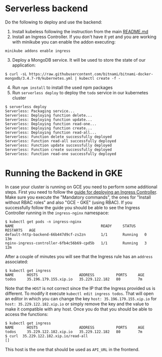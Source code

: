 # Serverless backend

Do the following to deploy and use the backend:

1. Install kubeless following the instruction from the main [README.md](../../../README.md)
2. Install an Ingress Controller. If you don't have it yet and you are working with minikube you can enable the addon executing:
```
minikube addons enable ingress
```
3. Deploy a MongoDB service. It will be used to store the state of our application:
```console
$ curl -sL https://raw.githubusercontent.com/bitnami/bitnami-docker-mongodb/3.4.7-r0/kubernetes.yml | kubectl create -f -
```
4. Run `npm install` to install the used npm packages
5. Run `serverless deploy` to deploy the `todo` service in our kubernetes cluster
```console
$ serverless deploy
Serverless: Packaging service...
Serverless: Deploying function delete...
Serverless: Deploying function update...
Serverless: Deploying function read-one...
Serverless: Deploying function create...
Serverless: Deploying function read-all...
Serverless: Function delete successfully deployed
Serverless: Function read-all successfully deployed
Serverless: Function update successfully deployed
Serverless: Function create successfully deployed
Serverless: Function read-one successfully deployed
```

# Running the Backend in GKE

In case your cluster is running on GCE you need to perform some additional steps. First you need to follow the [guide for deploying an Ingress Controller](https://github.com/kubernetes/ingress-nginx/blob/master/docs/deploy/index.md). Make sure you execute the "Mandatory commands", the ones for "Install without RBAC roles" and also "GCE - GKE" (using RBAC). If you successfully follow the guide you should be able to see the Ingress Controller running in the `ingress-nginx` namespace:

```
$ kubectl get pods -n ingress-nginx
NAME                                        READY     STATUS    RESTARTS   AGE
default-http-backend-66b447d9cf-zs2zn       1/1       Running   0          13m
nginx-ingress-controller-6fb4c56b69-cpd5b   1/1       Running   3          12m
```

After a couple of minutes you will see that the Ingress rule has an `address` associated:

```
$ kubectl get ingress
NAME      HOSTS                   ADDRESS          PORTS     AGE
todos     35.196.179.155.xip.io   35.229.122.182   80        7m
```

Note that the `HOST` is not correct since the IP that the Ingress provided us is different. To modify it execute `kubectl edit ingress todos`. That will open an editor in which you can change the key `host: 35.196.179.155.xip.io` for `host: 35.229.122.182.xip.io` or simply remove the key and the value to make it compatible with any host. Once you do that you should be able to access the functions:

```
$ kubectl get ingress
NAME      HOSTS                   ADDRESS          PORTS     AGE
todos     35.229.122.182.xip.io   35.229.122.182   80        7m
$ curl  35.229.122.182.xip.io/read-all
[]
```

This host is the one that should be used as `API_URL` in the frontend.
